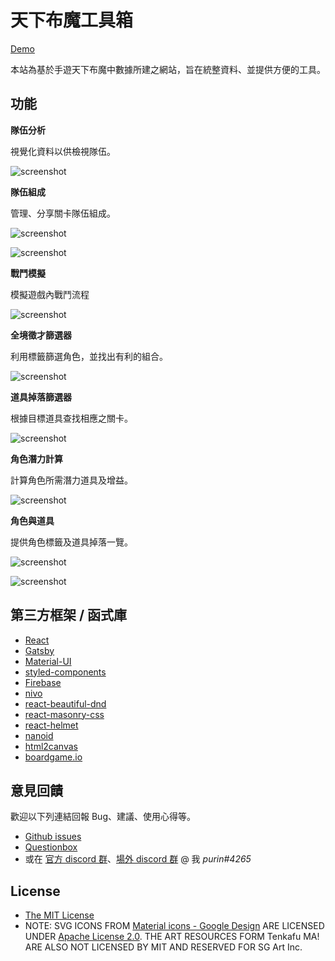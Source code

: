 # 天下布魔工具箱

[Demo](https://purindaisuki.github.io/tkfmtools/)

本站為基於手遊天下布魔中數據所建之網站，旨在統整資料、並提供方便的工具。

## 功能
**隊伍分析**

視覺化資料以供檢視隊伍。

![screenshot](static/readme_feature_1.png)

**隊伍組成**

管理、分享關卡隊伍組成。

![screenshot](static/readme_feature_2.png)

![screenshot](static/readme_feature_3.png)

**戰鬥模擬**

模擬遊戲內戰鬥流程

![screenshot](static/readme_feature_9.png)

**全境徵才篩選器**

利用標籤篩選角色，並找出有利的組合。

![screenshot](static/readme_feature_4.png)

**道具掉落篩選器**

根據目標道具查找相應之關卡。

![screenshot](static/readme_feature_5.png)

**角色潛力計算**

計算角色所需潛力道具及增益。

![screenshot](static/readme_feature_6.png)

**角色與道具**

提供角色標籤及道具掉落一覽。

![screenshot](static/readme_feature_7.png)

![screenshot](static/readme_feature_8.png)

## 第三方框架 / 函式庫
* [React](https://reactjs.org/)
* [Gatsby](https://www.gatsbyjs.com/)
* [Material-UI](https://material-ui.com/)
* [styled-components](https://styled-components.com/)
* [Firebase](https://firebase.google.com/)
* [nivo](https://nivo.rocks/)
* [react-beautiful-dnd](https://github.com/atlassian/react-beautiful-dnd)
* [react-masonry-css](https://github.com/paulcollett/react-masonry-css)
* [react-helmet](https://github.com/nfl/react-helmet)
* [nanoid](https://github.com/ai/nanoid)
* [html2canvas](https://github.com/niklasvh/html2canvas)
* [boardgame.io](https://github.com/boardgameio/boardgame.io)

## 意見回饋
歡迎以下列連結回報 Bug、建議、使用心得等。
* [Github issues](https://github.com/purindaisuki/tkfmtools/issues)
* [Questionbox](https://peing.net/zh-TW/b5295760aebf4c)
* 或在 [官方 discord 群](https://discord.gg/RRRABMtHYj)、[場外 discord 群](https://discord.gg/GR9fh9MfVw) @ 我 *purin#4265*

## License
* [The MIT License](https://github.com/purindaisuki/tkfmtools/blob/master/LICENSE)
* NOTE: SVG ICONS FROM [Material icons - Google Design](https://github.com/google/material-design-icons) ARE LICENSED UNDER [Apache License 2.0](https://github.com/google/material-design-icons/blob/master/LICENSE). THE ART RESOURCES FORM Tenkafu MA! ARE ALSO NOT LICENSED BY MIT AND RESERVED FOR SG Art Inc.
